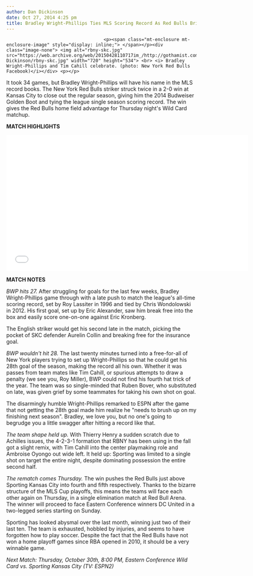 ```yaml
---
author: Dan Dickinson
date: Oct 27, 2014 4:25 pm
title: Bradley Wright-Phillips Ties MLS Scoring Record As Red Bulls Bring Playoffs Home
---
```


	
										<p><span class="mt-enclosure mt-enclosure-image" style="display: inline;"> </span></p><div class="image-none"> <img alt="rbny-skc.jpg" src="https://web.archive.org/web/20150428110717im_/http://gothamist.com/attachments/Dan Dickinson/rbny-skc.jpg" width="720" height="534"> <br> <i> Bradley Wright-Phillips and Tim Cahill celebrate. (photo: New York Red Bulls Facebook)</i></div> <p></p>

<p>It took 34 games, but Bradley Wright-Phillips will have his name in the MLS record books. The New York Red Bulls striker struck twice in a 2-0 win at Kansas City to close out the regular season, giving him the 2014 Budweiser Golden Boot and tying the league single season scoring record. The win gives the Red Bulls home field advantage for Thursday night&apos;s Wild Card matchup.</p>

<p><strong>MATCH HIGHLIGHTS</strong></p>

<p><iframe width="640" height="360" src="//web.archive.org/web/20150428110717if_/http://www.youtube.com/embed/yfeTfAMkpgY?list=UUSZbXT5TLLW_i-5W8FZpFsg" frameborder="0" allowfullscreen></iframe></p>

<p><strong>MATCH NOTES</strong></p>

<p><em>BWP hits 27.</em> After struggling for goals for the last few weeks, Bradley Wright-Phillips game through with a late push to match the league&apos;s all-time scoring record, set by Roy Lassiter in 1996 and tied by Chris Wondolowski in 2012. His first goal, set up by Eric Alexander, saw him break free into the box and easily score one-on-one against Eric Kronberg.</p>

<p>The English striker would get his second late in the match, picking the pocket of SKC defender Aurelin Collin and breaking free for the insurance goal.</p>

<p><em>BWP wouldn&apos;t hit 28.</em> The last twenty minutes turned into a free-for-all of New York players trying to set up Wright-Phillips so that he could get his 28th goal of the season, making the record all his own. Whether it was passes from team mates like Tim Cahill, or spurious attempts to draw a penalty (we see you, Roy Miller), BWP could not find his fourth hat trick of the year. The team was so single-minded that Ruben Bover, who substituted on late, was given grief by some teammates for taking his own shot on goal.</p>

<p>The disarmingly humble Wright-Phillips remarked to ESPN after the game that not getting the 28th goal made him realize he &quot;needs to brush up on my finishing next season&quot;. Bradley, we love you, but no one&apos;s going to begrudge you a little swagger after hitting a record like that.</p>

<p><script src="https://web.archive.org/web/20150428110717js_/http://player.espn.com/player.js?pcode=B4a3E63GKeEtO92XK7NI067ak980&amp;width=576&amp;height=324&amp;externalId=intl:2111954"></script></p>

<p><em>The team shape held up.</em> With Thierry Henry a sudden scratch due to Achilles issues, the 4-2-3-1 formation that RBNY has been using in the fall got a slight remix, with Tim Cahill into the center playmaking role and Ambroise Oyongo out wide left. It held up: Sporting was limited to a single shot on target the entire night, despite dominating possession the entire second half.</p>

<p><em>The rematch comes Thursday.</em> The win pushes the Red Bulls just above Sporting Kansas City into fourth and fifth respectively. Thanks to the bizarre structure of the MLS Cup playoffs, this means the teams will face each other again on Thursday, in a single elimination match at Red Bull Arena. The winner will proceed to face Eastern Conference winners DC United in a two-legged series starting on Sunday.</p>

<p>Sporting has looked abysmal over the last month, winning just two of their last ten. The team is exhausted, hobbled by injuries, and seems to have forgotten how to play soccer. Despite the fact that the Red Bulls have not won a home playoff games since RBA opened in 2010, it should be a very winnable game.</p>

<p><em>Next Match: Thursday, October 30th, 8:00 PM, Eastern Conference Wild Card vs. Sporting Kansas City (TV: ESPN2)</em></p>					
										
									
				